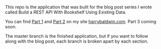 This repo is the application that was built for the blog post series I wrote called Build a REST API With Bookshelf Using Existing Data.

You can find [Part 1](http://harrybaldwin.com/rest-api-bookshelf-existing-data-part-1) and [Part 2](http://harrybaldwin.com/rest-api-bookshelf-existing-data-part-2) on my site [harrybaldwin.com](http://harrybaldwin.com). Part 3 coming soon.

The master branch is the finished application, but if you want to follow along with the blog post, each branch is broken apart by each section.
